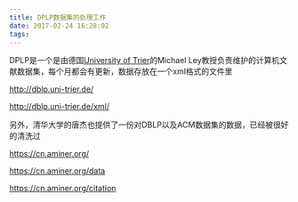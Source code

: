 ```yaml
---
title: DPLP数据集的处理工作
date: 2017-02-24 16:28:02
tags:
---
```


DPLP是一个是由德国[University of Trier](https://en.wikipedia.org/wiki/University_of_Trier)的Michael Ley教授负责维护的计算机文献数据集，每个月都会有更新，数据存放在一个xml格式的文件里

http://dblp.uni-trier.de/

http://dblp.uni-trier.de/xml/

另外，清华大学的唐杰也提供了一份对DBLP以及ACM数据集的数据，已经被很好的清洗过

https://cn.aminer.org/

https://cn.aminer.org/data

https://cn.aminer.org/citation
